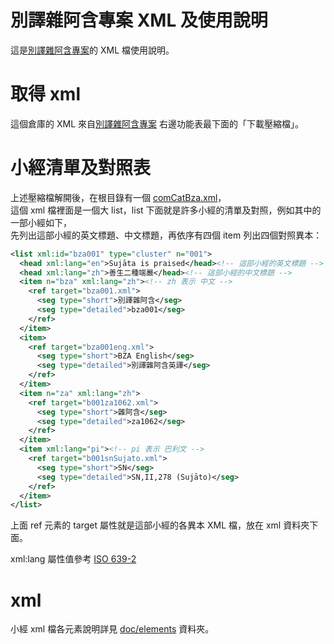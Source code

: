 # 別譯雜阿含專案 XML 及使用說明

這是[別譯雜阿含專案](http://buddhistinformatics.dila.edu.tw/BZA)的 XML 檔使用說明。

# 取得 xml

這個倉庫的 XML 來自[別譯雜阿含專案](http://buddhistinformatics.dila.edu.tw/BZA) 右邊功能表最下面的「下載壓縮檔」。

# 小經清單及對照表

上述壓縮檔解開後，在根目錄有一個 [comCatBza.xml](comCatBza.xml)，  
這個 xml 檔裡面是一個大 list，list 下面就是許多小經的清單及對照，例如其中的一部小經如下，  
先列出這部小經的英文標題、中文標題，再依序有四個 item 列出四個對照異本：

```xml
<list xml:id="bza001" type="cluster" n="001">
  <head xml:lang="en">Sujāta is praised</head><!-- 這部小經的英文標題 -->
  <head xml:lang="zh">善生二種端嚴</head><!-- 這部小經的中文標題 -->
  <item n="bza" xml:lang="zh"><!-- zh 表示 中文 -->
    <ref target="bza001.xml">
      <seg type="short">別譯雜阿含</seg>
      <seg type="detailed">bza001</seg>
    </ref>
  </item>
  <item>
    <ref target="bza001eng.xml">
      <seg type="short">BZA English</seg>
      <seg type="detailed">別譯雜阿含英譯</seg>
    </ref>
  </item>
  <item n="za" xml:lang="zh">
    <ref target="b001za1062.xml">
      <seg type="short">雜阿含</seg>
      <seg type="detailed">za1062</seg>
    </ref>
  </item>
  <item xml:lang="pi"><!-- pi 表示 巴利文 -->
    <ref target="b001snSujato.xml">
      <seg type="short">SN</seg>
      <seg type="detailed">SN,II,278 (Sujāto)</seg>
    </ref>
  </item>
</list>
```

上面 ref 元素的 target 屬性就是這部小經的各異本 XML 檔，放在 xml 資料夾下面。

xml:lang 屬性值參考 [ISO 639-2](http://www.loc.gov/standards/iso639-2/php/code_list.php)

# xml

小經 xml 檔各元素說明詳見 [doc/elements](doc/elements) 資料夾。
